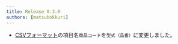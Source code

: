 ```yaml
---
title: Release 0.3.0
authors: [matsubokkuri]
---
```


- [CSVフォーマット](/docs/csv)の項目名`商品コード`を`型式（品番）`に変更しました。

